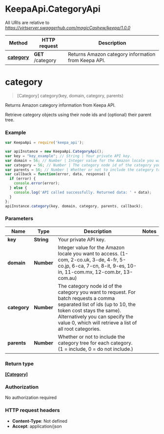 # KeepaApi.CategoryApi

All URIs are relative to *https://virtserver.swaggerhub.com/magicCashew/keepa/1.0.0*

Method | HTTP request | Description
------------- | ------------- | -------------
[**category**](CategoryApi.md#category) | **GET** /category | Returns Amazon category information from Keepa API.


<a name="category"></a>
# **category**
> [Category] category(key, domain, category, parents)

Returns Amazon category information from Keepa API.

Retrieve category objects using their node ids and (optional) their parent tree.

### Example
```javascript
var KeepaApi = require('keepa_api');

var apiInstance = new KeepaApi.CategoryApi();
var key = "key_example"; // String | Your private API key.
var domain = 56; // Number | Integer value for the Amazon locale you want to access. (1-com, 2-co.uk, 3-de, 4-fr, 5-co.jp, 6-ca, 7-cn, 8-it, 9-es, 10-in, 11-com.mx, 12-com.br, 13-com.au)
var category = 56; // Number | The category node id of the category you want to request. For batch requests a comma separated list of ids (up to 10, the token cost stays the same). Alternatively you can specify the value 0, which will retrieve a list of all root categories.
var parents = 56; // Number | Whether or not to include the category tree for each category. (1 = include, 0 = do not include.)
var callback = function(error, data, response) {
  if (error) {
    console.error(error);
  } else {
    console.log('API called successfully. Returned data: ' + data);
  }
};
apiInstance.category(key, domain, category, parents, callback);
```

### Parameters

Name | Type | Description  | Notes
------------- | ------------- | ------------- | -------------
 **key** | **String**| Your private API key. | 
 **domain** | **Number**| Integer value for the Amazon locale you want to access. (1-com, 2-co.uk, 3-de, 4-fr, 5-co.jp, 6-ca, 7-cn, 8-it, 9-es, 10-in, 11-com.mx, 12-com.br, 13-com.au) | 
 **category** | **Number**| The category node id of the category you want to request. For batch requests a comma separated list of ids (up to 10, the token cost stays the same). Alternatively you can specify the value 0, which will retrieve a list of all root categories. | 
 **parents** | **Number**| Whether or not to include the category tree for each category. (1 &#x3D; include, 0 &#x3D; do not include.) | 

### Return type

[**[Category]**](Category.md)

### Authorization

No authorization required

### HTTP request headers

 - **Content-Type**: Not defined
 - **Accept**: application/json

